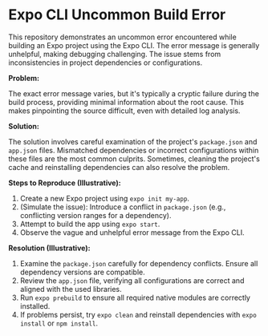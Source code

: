 # Expo CLI Uncommon Build Error

This repository demonstrates an uncommon error encountered while building an Expo project using the Expo CLI. The error message is generally unhelpful, making debugging challenging.  The issue stems from inconsistencies in project dependencies or configurations.

**Problem:**

The exact error message varies, but it's typically a cryptic failure during the build process, providing minimal information about the root cause.  This makes pinpointing the source difficult, even with detailed log analysis.

**Solution:**

The solution involves careful examination of the project's `package.json` and `app.json` files.  Mismatched dependencies or incorrect configurations within these files are the most common culprits.  Sometimes, cleaning the project's cache and reinstalling dependencies can also resolve the problem.

**Steps to Reproduce (Illustrative):**

1.  Create a new Expo project using `expo init my-app`.
2.  (Simulate the issue): Introduce a conflict in `package.json` (e.g., conflicting version ranges for a dependency).
3.  Attempt to build the app using `expo start`.
4.  Observe the vague and unhelpful error message from the Expo CLI.

**Resolution (Illustrative):**

1.  Examine the `package.json` carefully for dependency conflicts.  Ensure all dependency versions are compatible.
2.  Review the `app.json` file, verifying all configurations are correct and aligned with the used libraries.
3.  Run `expo prebuild` to ensure all required native modules are correctly installed.
4.  If problems persist, try `expo clean` and reinstall dependencies with `expo install` or `npm install`.